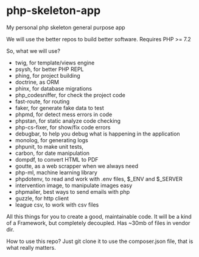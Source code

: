 # php-skeleton-app
My personal php skeleton general purpose app

We will use the better repos to build better software. Requires PHP >= 7.2

So, what we will use?

- twig, for template/views engine
- psysh, for better PHP REPL
- phing, for project building
- doctrine, as ORM
- phinx, for database migrations
- php_codesniffer, for check the project code
- fast-route, for routing
- faker, for generate fake data to test        
- phpmd, for detect mess errors in code
- phpstan, for static analyze code checking
- php-cs-fixer, for show/fix code errors
- debugbar, to help you debug what is happening in the application
- monolog, for generating logs
- phpunit, to make unit tests,
- carbon, for date manipulation
- dompdf, to convert HTML to PDF
- goutte, as a web scrapper when we always need
- php-ml, machine learning library
- phpdotenv, to read and work with .env files, $_ENV and $_SERVER
- intervention image, to manipulate images easy
- phpmailer, best ways to send emails with php
- guzzle, for http client
- league csv, to work with csv files

All this things for you to create a good, maintainable code. It will be a kind of a Framework, but completely decoupled. Has ~30mb of files in vendor dir.

How to use this repo? Just git clone it to use the composer.json file, that is what really matters.
